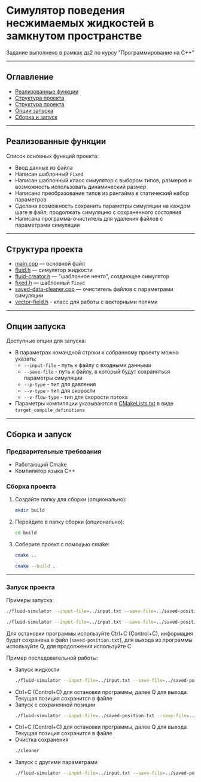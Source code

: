 # Симулятор поведения несжимаемых жидкостей в замкнутом пространстве

Задание выполнено в рамках дз2 по курсу "Программирование на C++"

---

## Оглавление
- [Реализованные функции](#реализованные-функции)
- [Структура проекта](#структура-проекта)
- [Структура проекта](#структура-проекта)
- [Опции запуска](#опции-запуска)
- [Сборка и запуск](#сборка-и-запуск)

---

## Реализованные функции

Список основных функций проекта:
- Ввод данных из файла
- Написан шаблонный ```Fixed```
- Написан шаблонный класс симулятор с выбором типов, размеров и возможность использовать динамический размер
- Написано преобразование типов из рантайма в статический набор параметров 
- Сделана возможность сохранить параметры симуляции на каждом шаге в файл; продолжать симуляцию с сохраненного состояния
- Написана программа-очиститель для удаления файлов с параметрами симуляции

---

## Структура проекта

- [main.cpp](main.cpp) — основной файл
- [fluid.h](fluid.h) — симулятор жидкости
- [fluid-creator.h](fluid-creator.h) — "шаблонное нечто", создающее симулятор
- [fixed.h](fixed.h) — шаблонный ```Fixed```
- [saved-data-cleaner.cpp](saved-data-cleaner.cpp) — очиститель файлов с параметрами симуляции
- [vector-field.h](vector-field.h) - класс для работы с векторными полями

---

## Опции запуска

Доступные опции для запуска:

- В параметрах командной строки к собранному проекту можно указать:
  - ```--input-file``` - путь к файлу с входными данными
  - ```--save-file``` - путь к файлу, в который будут сохраняться параметры симуляции
  - ```--p-type``` - тип для давления
  - ```--v-type``` - тип для скорости
  - ```--v-flow-type``` - тип для скорости потока
- Параметры компиляции указываются в [CMakeLists.txt](CMakeLists.txt) в виде ```target_compile_definitions```

---
## Сборка и запуск

### Предварительные требования

- Работающий Cmake
- Компилятор языка C++

### Сборка проекта

1. Создайте папку для сборки (опционально):
   ```bash
   mkdir build
   ```

2. Перейдите в папку сборки (опционально):
   ```bash
   cd build
   ```
3. Соберите проект с помощью cmake:
   ```bash
   cmake ..
   ```
    ```bash
   cmake --build .
   ```
---
### Запуск проекта
Примеры запуска:
   ```bash
   ./fluid-simulator --input-file=../input.txt --save-file=../saved-position.txt --p-type="FIXED(32,7)" --v-type="FIXED(32,7)" --v-flow-type="FIXED(32,7)"
   ```
   ```bash
   ./fluid-simulator --input-file=../input.txt --save-file=../saved-position.txt --p-type="FIXED(32,7)" --v-type="FAST_FIXED(52,13)" --v-flow-type="DOUBLE" 
   ```

Для остановки программы используйте Ctrl+C (Control+C), информация будет сохранена в файл (```saved-position.txt```), для выхода из программы используйте Q, для продолжения используйте C

Пример последовательной работы:
- Запуск жидкости
   ```bash
   ./fluid-simulator --input-file=../input.txt --save-file=../saved-position.txt --p-type="FIXED(32,7)" --v-type="FIXED(32,7)" --v-flow-type="FIXED(32,7)"
   ```
- Ctrl+C (Control+C) для остановки программы, далее Q для выхода. Текущая позиция сохранится в файле
- Запуск с сохраненной позиции
   ```bash
   ./fluid-simulator --input-file=../saved-position.txt --save-file=../saved-position.txt --p-type="FIXED(32,7)" --v-type="FIXED(32,7)" --v-flow-type="FIXED(32,7)"
   ```
- Ctrl+C (Control+C) для остановки программы, далее Q для выхода. Текущая позиция сохранится в файле
- Очистка сохранения 
   ```bash
   ./cleaner
   ```
- Запуск с другими параметрами
   ```bash
   ./fluid-simulator --input-file=../input.txt --save-file=../saved-position.txt --p-type="FIXED(32,7)" --v-type="FAST_FIXED(52,13)" --v-flow-type="DOUBLE" 
   ```
